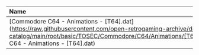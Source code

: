 |Name|Size|
|:---|---:|
|[Commodore C64 - Animations - [T64].dat](https://raw.githubusercontent.com/open-retrogaming-archive/dat-catalog/main/root/basic/TOSEC/Commodore/C64/Animations/[T64]/Commodore C64 - Animations - [T64].dat)|3291|
